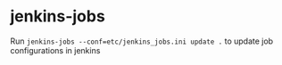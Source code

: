 # jenkins-jobs

Run `jenkins-jobs --conf=etc/jenkins_jobs.ini update .` to update job configurations in jenkins
